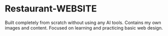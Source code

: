 # Restaurant-WEBSITE

Built completely from scratch without using any AI tools. Contains my own images and content. Focused on learning and practicing basic web design.

